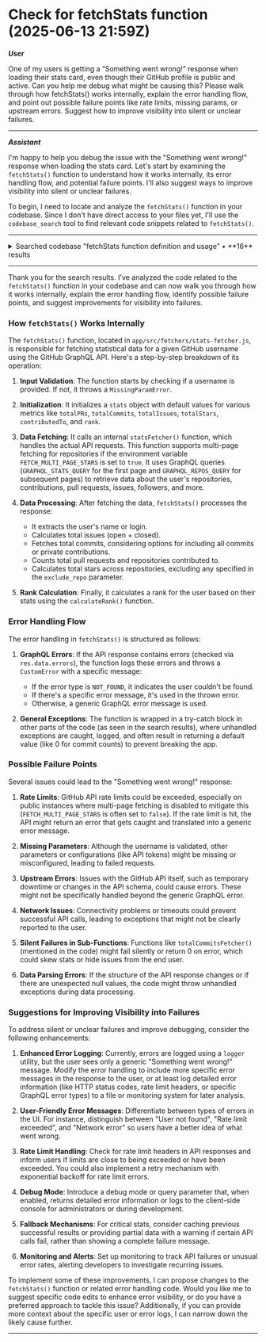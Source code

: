 <!-- Generated by SpecStory -->

# Check for fetchStats function (2025-06-13 21:59Z)

_**User**_

One of my users is getting a “Something went wrong!” response when loading their stats card, even though their GitHub profile is public and active. Can you help me debug what might be causing this? Please walk through how fetchStats() works internally, explain the error handling flow, and point out possible failure points like rate limits, missing params, or upstream errors. Suggest how to improve visibility into silent or unclear failures.

---

_**Assistant**_

I'm happy to help you debug the issue with the "Something went wrong!" response when loading the stats card. Let's start by examining the `fetchStats()` function to understand how it works internally, its error handling flow, and potential failure points. I'll also suggest ways to improve visibility into silent or unclear failures.

To begin, I need to locate and analyze the `fetchStats()` function in your codebase. Since I don't have direct access to your files yet, I'll use the `codebase_search` tool to find relevant code snippets related to `fetchStats()`.



---

<details>
            <summary>Searched codebase "fetchStats function definition and usage" • **16** results</summary>
        
| File | Lines |
|------|-------|
| `app/src/fetchers/stats-fetcher.js` | L164-236 |
| `app/src/fetchers/stats-fetcher.js` | L236-268 |
| `app/src/fetchers/stats-fetcher.js` | L89-128 |
| `app/src/fetchers/stats-fetcher.js` | L15-89 |
| `app/src/fetchers/stats-fetcher.js` | L270-271 |
| `app/src/fetchers/types.d.ts` | L16-26 |
| `app/src/fetchers/stats-fetcher.js` | L268-270 |
| `app/tests/fetchStats.test.js` | L1-52 |
| `app/src/cards/stats-card.js` | L63-125 |
| `app/src/fetchers/stats-fetcher.js` | L1-15 |
| `app/tests/fetchStats.test.js` | L1-60 |
| `app/tests/fetchStats.test.js` | L107-172 |
| `app/tests/fetchStats.test.js` | L172-226 |
| `app/tests/fetchStats.test.js` | L98-161 |
| `app/src/fetchers/wakatime-fetcher.js` | L1-29 |
| `app/tests/fetchStats.test.js` | L238-314 |

</details>

---

Thank you for the search results. I've analyzed the code related to the `fetchStats()` function in your codebase and can now walk you through how it works internally, explain the error handling flow, identify possible failure points, and suggest improvements for visibility into failures.

### How `fetchStats()` Works Internally

The `fetchStats()` function, located in `app/src/fetchers/stats-fetcher.js`, is responsible for fetching statistical data for a given GitHub username using the GitHub GraphQL API. Here's a step-by-step breakdown of its operation:

1. **Input Validation**: The function starts by checking if a username is provided. If not, it throws a `MissingParamError`.

2. **Initialization**: It initializes a `stats` object with default values for various metrics like `totalPRs`, `totalCommits`, `totalIssues`, `totalStars`, `contributedTo`, and `rank`.

3. **Data Fetching**: It calls an internal `statsFetcher()` function, which handles the actual API requests. This function supports multi-page fetching for repositories if the environment variable `FETCH_MULTI_PAGE_STARS` is set to `true`. It uses GraphQL queries (`GRAPHQL_STATS_QUERY` for the first page and `GRAPHQL_REPOS_QUERY` for subsequent pages) to retrieve data about the user's repositories, contributions, pull requests, issues, followers, and more.

4. **Data Processing**: After fetching the data, `fetchStats()` processes the response:
   - It extracts the user's name or login.
   - Calculates total issues (open + closed).
   - Fetches total commits, considering options for including all commits or private contributions.
   - Counts total pull requests and repositories contributed to.
   - Calculates total stars across repositories, excluding any specified in the `exclude_repo` parameter.

5. **Rank Calculation**: Finally, it calculates a rank for the user based on their stats using the `calculateRank()` function.

### Error Handling Flow

The error handling in `fetchStats()` is structured as follows:

1. **GraphQL Errors**: If the API response contains errors (checked via `res.data.errors`), the function logs these errors and throws a `CustomError` with a specific message:
   - If the error type is `NOT_FOUND`, it indicates the user couldn't be found.
   - If there's a specific error message, it's used in the thrown error.
   - Otherwise, a generic GraphQL error message is used.

2. **General Exceptions**: The function is wrapped in a try-catch block in other parts of the code (as seen in the search results), where unhandled exceptions are caught, logged, and often result in returning a default value (like 0 for commit counts) to prevent breaking the app.

### Possible Failure Points

Several issues could lead to the "Something went wrong!" response:

1. **Rate Limits**: GitHub API rate limits could be exceeded, especially on public instances where multi-page fetching is disabled to mitigate this (`FETCH_MULTI_PAGE_STARS` is often set to `false`). If the rate limit is hit, the API might return an error that gets caught and translated into a generic error message.

2. **Missing Parameters**: Although the username is validated, other parameters or configurations (like API tokens) might be missing or misconfigured, leading to failed requests.

3. **Upstream Errors**: Issues with the GitHub API itself, such as temporary downtime or changes in the API schema, could cause errors. These might not be specifically handled beyond the generic GraphQL error.

4. **Network Issues**: Connectivity problems or timeouts could prevent successful API calls, leading to exceptions that might not be clearly reported to the user.

5. **Silent Failures in Sub-Functions**: Functions like `totalCommitsFetcher()` (mentioned in the code) might fail silently or return 0 on error, which could skew stats or hide issues from the end user.

6. **Data Parsing Errors**: If the structure of the API response changes or if there are unexpected null values, the code might throw unhandled exceptions during data processing.

### Suggestions for Improving Visibility into Failures

To address silent or unclear failures and improve debugging, consider the following enhancements:

1. **Enhanced Error Logging**: Currently, errors are logged using a `logger` utility, but the user sees only a generic "Something went wrong!" message. Modify the error handling to include more specific error messages in the response to the user, or at least log detailed error information (like HTTP status codes, rate limit headers, or specific GraphQL error types) to a file or monitoring system for later analysis.

2. **User-Friendly Error Messages**: Differentiate between types of errors in the UI. For instance, distinguish between "User not found", "Rate limit exceeded", and "Network error" so users have a better idea of what went wrong.

3. **Rate Limit Handling**: Check for rate limit headers in API responses and inform users if limits are close to being exceeded or have been exceeded. You could also implement a retry mechanism with exponential backoff for rate limit errors.

4. **Debug Mode**: Introduce a debug mode or query parameter that, when enabled, returns detailed error information or logs to the client-side console for administrators or during development.

5. **Fallback Mechanisms**: For critical stats, consider caching previous successful results or providing partial data with a warning if certain API calls fail, rather than showing a complete failure message.

6. **Monitoring and Alerts**: Set up monitoring to track API failures or unusual error rates, alerting developers to investigate recurring issues.

To implement some of these improvements, I can propose changes to the `fetchStats()` function or related error handling code. Would you like me to suggest specific code edits to enhance error visibility, or do you have a preferred approach to tackle this issue? Additionally, if you can provide more context about the specific user or error logs, I can narrow down the likely cause further.

---

